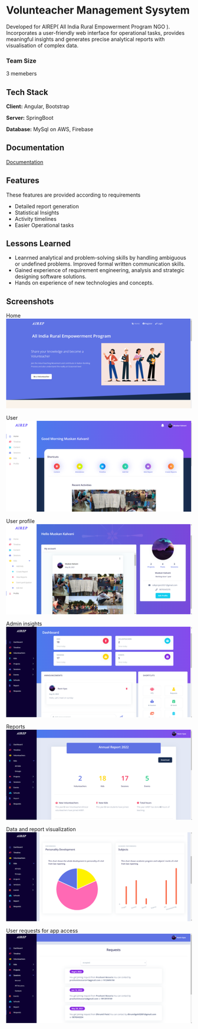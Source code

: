 
# Volunteacher Management Sysytem

Developed for AIREP( All India Rural Empowerment Program NGO ). Incorporates a user-friendly web
interface for operational tasks, provides meaningful insights and generates precise analytical reports
with visualisation of complex data.

### Team Size
3 memebers

## Tech Stack

**Client:** Angular, Bootstrap

**Server:** SpringBoot

**Database:** MySql on AWS, Firebase

## Documentation

[Documentation](https://drive.google.com/file/d/11nT3a1auT9kCfJyeZcjX9XXFhBDWSSJl/view?usp=sharing)





## Features
 These features are provided according to requirements 
- Detailed report generation
- Statistical Insights
- Activity timelines
- Easier Operational tasks

## Lessons Learned

- Leanrned analytical and problem-solving skills by handling ambiguous or undefined
problems. Improved formal written communication skills.
- Gained experience of requirement engineering, analysis and strategic designing software solutions.
- Hands on experience of new technologies and concepts.




## Screenshots
Home
![App Screenshot](https://github.com/SuhaneeMavar/VolunteacherManagementSystem/blob/main/AppScreenShot/image1.png)

User
![App Screenshot](https://github.com/SuhaneeMavar/VolunteacherManagementSystem/blob/main/AppScreenShot/image6.png)

User profile
![App Screenshot](https://github.com/SuhaneeMavar/VolunteacherManagementSystem/blob/main/AppScreenShot/image7.png)

Admin insights
![App Screenshot](https://github.com/SuhaneeMavar/VolunteacherManagementSystem/blob/main/AppScreenShot/image2.png)

Reports
![App Screenshot](https://github.com/SuhaneeMavar/VolunteacherManagementSystem/blob/main/AppScreenShot/image4.png)

Data and report visualization
![App Screenshot](https://github.com/SuhaneeMavar/VolunteacherManagementSystem/blob/main/AppScreenShot/image3.png)

User requests for app access
![App Screenshot](https://github.com/SuhaneeMavar/VolunteacherManagementSystem/blob/main/AppScreenShot/image5.png)

